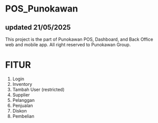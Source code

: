 # POS_Punokawan
## updated 21/05/2025
This project is the part of Punokawan POS, Dashboard, and Back Office web and mobile app. All right reserved to Punokawan Group.


# FITUR
1. Login
2. Inventory
3. Tambah User (restricted)
4. Supplier
5. Pelanggan
6. Penjualan
7. Diskon
8. Pembelian
